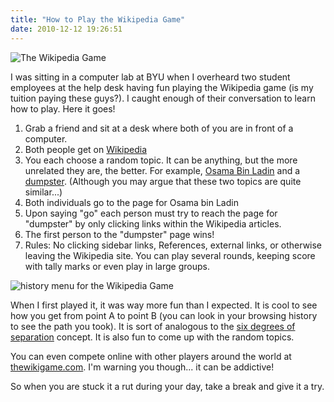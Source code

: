 ```yaml
---
title: "How to Play the Wikipedia Game"
date: 2010-12-12 19:26:51
---
```


<div class="center">
  <img alt="The Wikipedia Game" src="/assets/images/200px-Wikipedia-logo-v2.svg_.png" />
</div>

I was sitting in a computer lab at BYU when I overheard two student employees at the help desk having fun playing the Wikipedia game (is my tuition paying these guys?). I caught enough of their conversation to learn how to play. Here it goes!

1.  Grab a friend and sit at a desk where both of you are in front of a computer.
2.  Both people get on <a href="http://www.wikipedia.org" target="_blank" rel="noopener noreferrer" title="Wikipedia">Wikipedia</a>
3.  You each choose a random topic. It can be anything, but the more unrelated they are, the better. For example, <a href="http://en.wikipedia.org/wiki/Osama_bin_laden" target="_blank" rel="noopener noreferrer" title="Osama Bin Ladin">Osama Bin Ladin</a> and a <a href="http://en.wikipedia.org/wiki/Dumpster_%28term%29" target="_blank" rel="noopener noreferrer" title="Dumpster">dumpster</a>. (Although you may argue that these two topics are quite similar...)
4.  Both individuals go to the page for Osama bin Ladin
5.  Upon saying "go" each person must try to reach the page for "dumpster" by only clicking links within the Wikipedia articles.
6.  The first person to the "dumpster" page wins!
7.  Rules: No clicking sidebar links, References, external links, or otherwise leaving the Wikipedia site. You can play several rounds, keeping score with tally marks or even play in large groups.

<div class="center">
  <img alt="history menu for the Wikipedia Game" src="/assets/images/history.jpg" title="history" />
</div>

When I first played it, it was way more fun than I expected. It is cool to see how you get from point A to point B (you can look in your browsing history to see the path you took). It is sort of analogous to the <a href="https://en.wikipedia.org/wiki/Six_degrees_of_separation" target="_blank" rel="noopener noreferrer" title="six degrees">six degrees of separation</a> concept. It is also fun to come up with the random topics.

You can even compete online with other players around the world at <a href="http://thewikigame.com/" target="_blank" rel="noopener noreferrer" title="The Wikipedia Game">thewikigame.com</a>. I'm warning you though... it can be addictive!

So when you are stuck it a rut during your day, take a break and give it a try.
